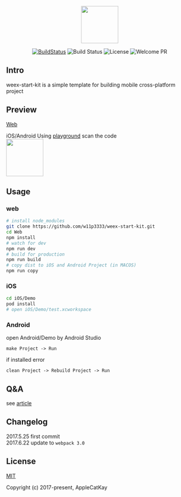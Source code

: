 
<p align="center"><img width="100"src="https://market.dotwe.org/assets/images/logo.png"></a></p>

<p align="center">
  <a href="https://circleci.com/gh/w11p3333/weex-start-kit/tree/master"><img src="https://circleci.com/gh/w11p3333/weex-start-kit.svg?style=shield&circle-token=:circle-token" alt="BuildStatus" /></a>
<!--   <a href="https://coveralls.io/github/w11p3333/weex-start-kit?branch=master"><img src="https://img.shields.io/coveralls/w11p3333/weex-start-kit/master.svg?style=flat" alt="Coverage" /></a> -->
  <img src="https://img.shields.io/github/stars/w11p3333/weex-start-kit.svg?style=social&label=Star" alt="Build Status">
  <img src="https://img.shields.io/packagist/l/doctrine/orm.svg" alt="License" />
  <img src="https://img.shields.io/badge/PRs-welcome-brightgreen.svg" alt="Welcome PR" />
</p>

## Intro
weex-start-kit is a simple template for building mobile cross-platform project

## Preview

[Web](https://w11p3333.github.io/weex-start-kit/example/web)

iOS/Android 
Using [playground](https://weex.apache.org/cn/playground.html) scan the code  
<img src="https://qr.api.cli.im/qr?data=https%253A%252F%252Fw11p3333.github.io%252Fweex-start-kit%252Fexample%252Fweex%252Fjs%252Findex.js&level=H&transparent=false&bgcolor=%23ffffff&forecolor=%23000000&blockpixel=12&marginblock=1&logourl=&size=280&kid=cliim&key=02ac6d4ed2d38700ec480bc99b6da32e"
style="width: 100px;" />

## Usage

### web

```bash
# install node_modules
git clone https://github.com/w11p3333/weex-start-kit.git
cd Web
npm install
# watch for dev
npm run dev
# build for production
npm run build
# copy dist to iOS and Android Project (in MACOS)
npm run copy
```

### iOS

```bash
cd iOS/Demo
pod install
# open iOS/Demo/test.xcworkspace
```

### Android

open Android/Demo by Android Studio  

```
make Project -> Run
```

if installed error

```
clean Project -> Rebuild Project -> Run
```

## Q&A

see [article](http://www.jianshu.com/p/497f1a9ff33f)

## Changelog

2017.5.25 first commit  
2017.6.22 update to `webpack 3.0`  

## License

[MIT](http://opensource.org/licenses/MIT)

Copyright (c) 2017-present, AppleCatKay


